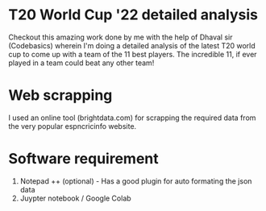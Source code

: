 # T20 World Cup '22 detailed analysis

Checkout this amazing work done by me with the help of Dhaval sir (Codebasics) wherein I'm doing a detailed analysis of the latest T20 world cup to come up with a team of the 11 best players. The incredible 11, if ever played in a team could beat any other team!

# Web scrapping
I used an online tool (brightdata.com) for scrapping the required data from the very popular espncricinfo website.

# Software requirement
1. Notepad ++ (optional) - Has a good plugin for auto formating the json data
2. Juypter notebook / Google Colab
